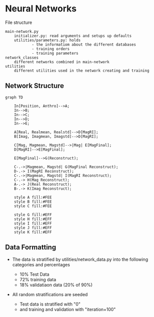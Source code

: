 # Neural Networks

File structure

	main-network.py 
        initializer.py: read arguments and setups up defaults
        utilities/parameters.py: holds
                - the informatiom about the different databases
                - training orders
                - training parameters
    network_classes
        different networks combined in main-network
    utilities
        different utilities used in the network creating and training


## Network Structure


```mermaid
graph TD

    In[Position, Anthro]-->A;
    In-->B;
    In-->C;
    In-->D;
    In-->E;

    A[Real, Realmean, Realstd]-->D[MagRI];
    B[Imag, Imagmean, Imagstd]-->D[MagRI];
    
    C[Mag, Magmean, Magstd]-->|Mag| E[MagFinal];
    D[MagRI]-->E[MagFinal];
    
    E[MagFinal]-->G(Reconstruct);
    
    C-.->|Magmean, Magstd| G(MagFinal Reconstruct);
    D-.-> I(MagRI Reconstruct);
    C-.->|Magmean, Magstd| I(MagRI Reconstruct);
    C-.-> H(Mag Reconstruct);
    A-.-> J(Real Reconstruct);
    B-.-> K(Imag Reconstruct);
    
    style A fill:#FEE
    style B fill:#FEE
    style C fill:#FEE
    
    style G fill:#EFF
    style H fill:#EFF
    style I fill:#EFF
    style J fill:#EFF
    style K fill:#EFF

```

## Data Formatting
  * The data is stratified by utilities/network_data.py into the following categories and percentages
    * 10% Test Data
    * 72% training data
    * 18% validatiaon data (20% of 90%)

  * All random stratifications are seeded
    * Test data is stratified with "0"
    * and training and validation with "iteration+100"
